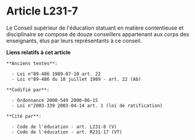 # Article L231-7

Le Conseil supérieur de l'éducation statuant en matière contentieuse et disciplinaire se compose de douze conseillers
appartenant aux corps des enseignants, élus par leurs représentants à ce conseil.

**Liens relatifs à cet article**

	**Anciens textes**:

	  - Loi n°89-486 1989-07-10 art. 22
	  - Loi n°89-486 du 10 juillet 1989 - art. 22 (Ab)

	**Codifié par**:

	  - Ordonnance 2000-549 2000-06-15
	  - Loi n°2003-339 2003-04-14 art. 1 (loi de ratification)

	**Cité par**:

	  - Code de l'éducation - art. L231-8 (V)
	  - Code de l'éducation - art. R231-17 (VT)

